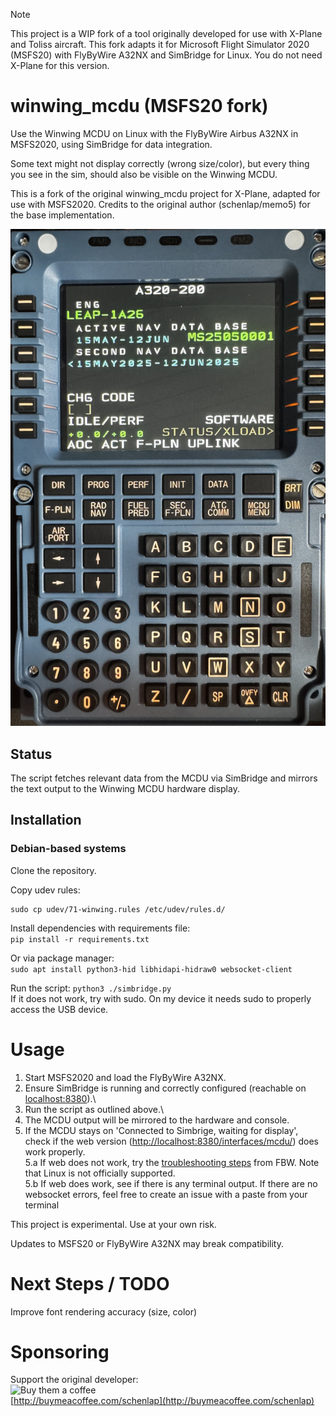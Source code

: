 > [!NOTE]
> This project is a WIP fork of a tool originally developed for use with X-Plane and Toliss aircraft.
> This fork adapts it for Microsoft Flight Simulator 2020 (MSFS20) with FlyByWire A32NX and SimBridge for Linux.
> You do not need X-Plane for this version.


# winwing_mcdu (MSFS20 fork)

Use the Winwing MCDU on Linux with the FlyByWire Airbus A32NX in MSFS2020, using SimBridge for data integration.

Some text might not display correctly (wrong size/color), but every thing you see in the sim, should also be visible on the Winwing MCDU.

This is a fork of the original winwing_mcdu project for X-Plane, adapted for use with MSFS2020.
Credits to the original author (schenlap/memo5) for the base implementation.

![mcdu demo image](./documentation/A32NX-FBW-MCDU1.jpg)

## Status

The script fetches relevant data from the MCDU via SimBridge and mirrors the text output to the Winwing MCDU hardware display.


## Installation
### Debian-based systems

Clone the repository.

Copy udev rules:

    sudo cp udev/71-winwing.rules /etc/udev/rules.d/


Install dependencies with requirements file:\
```pip install -r requirements.txt```

Or via package manager:\
```sudo apt install python3-hid libhidapi-hidraw0 websocket-client```


Run the script:
```python3 ./simbridge.py```\
If it does not work, try with sudo.
On my device it needs sudo to properly access the USB device.


# Usage
1. Start MSFS2020 and load the FlyByWire A32NX.
2. Ensure SimBridge is running and correctly configured (reachable on [localhost:8380](http://localhost:8380)).\
3. Run the script as outlined above.\
4. The MCDU output will be mirrored to the hardware and console.
5. If the MCDU stays on 'Connected to Simbrige, waiting for display', check if the web version ([http://localhost:8380/interfaces/mcdu/](http://localhost:8380/interfaces/mcdu/)) does work properly.\
   5.a If web does not work, try the [troubleshooting steps](https://docs.flybywiresim.com/tools/simbridge/troubleshooting/) from FBW. Note that Linux is not officially supported.\
   5.b If web does work, see if there is any terminal output. If there are no websocket errors, feel free to create an issue with a paste from your terminal

This project is experimental. Use at your own risk.

Updates to MSFS20 or FlyByWire A32NX may break compatibility.

# Next Steps / TODO
Improve font rendering accuracy (size, color)

# Sponsoring
Support the original developer:\
![Buy them a coffee](https://github.com/user-attachments/assets/d0a94d75-9ad3-41e4-8b89-876c0a2fdf36)\
[http://buymeacoffee.com/schenlap](http://buymeacoffee.com/schenlap)
